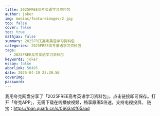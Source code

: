 ```yaml
---
title: 2025FREE高考英语学习资料包
author: joker
img: medias/featureimages/2.jpg
top: false
cover: false
toc: true
mathjax: false
summary: 2025FREE高考英语学习资料包
categories: 2025FREE高考英语学习资料包
tags:
  - 2025FREE高考英语学习资料包
keywords: joker
essay: false
abbrlink: 50495
date: 2025-04-20 23:39:56
coverImg:
password:
---
```


我用夸克网盘分享了「2025FREE高考英语学习资料包」，点击链接即可保存。打开「夸克APP」，无需下载在线播放视频，畅享原画5倍速，支持电视投屏。
链接：https://pan.quark.cn/s/0663a0f65aad
